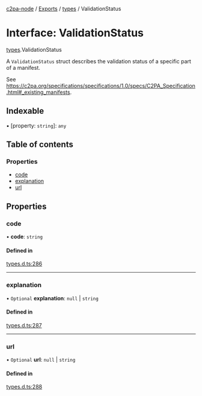[c2pa-node](../README.md) / [Exports](../modules.md) / [types](../modules/types.md) / ValidationStatus

# Interface: ValidationStatus

[types](../modules/types.md).ValidationStatus

A `ValidationStatus` struct describes the validation status of a specific part of a
manifest.

See
<https://c2pa.org/specifications/specifications/1.0/specs/C2PA_Specification.html#_existing_manifests>.

## Indexable

▪ [property: `string`]: `any`

## Table of contents

### Properties

- [code](types.ValidationStatus.md#code)
- [explanation](types.ValidationStatus.md#explanation)
- [url](types.ValidationStatus.md#url)

## Properties

### code

• **code**: `string`

#### Defined in

[types.d.ts:286](https://github.com/contentauth/c2pa-node/blob/8f4a321/js-src/types.d.ts#L286)

___

### explanation

• `Optional` **explanation**: ``null`` \| `string`

#### Defined in

[types.d.ts:287](https://github.com/contentauth/c2pa-node/blob/8f4a321/js-src/types.d.ts#L287)

___

### url

• `Optional` **url**: ``null`` \| `string`

#### Defined in

[types.d.ts:288](https://github.com/contentauth/c2pa-node/blob/8f4a321/js-src/types.d.ts#L288)
